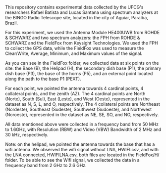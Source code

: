 This repository contains experimental data collected by the UFCG's researchers Rafael Batista and Lucas Santana using spectrum analyzers at the BINGO Radio Telescope site, located in the city of Aguiar, Paraíba, Brazil.

For this experiment, we used the Antenna Module HE400UWB from ROHDE & SCHWARZ and two spectrum analyzers: the FPH from ROHDE & SCHWARZ and the FieldFox from Keysight Technologies. We used the FPH to collect the GPS data, while the FieldFox was used to measure the Clear/Write, Average, Minimum, and Maximum values of the signal.

As you can see in the FieldFox folder, we collected data at six points on the site: the Base (B), the Helipad (H), the secondary dish base (P1), the primary dish base (P3), the base of the horns (P5), and an external point located along the path to the base P1 (PEXT).

For each point, we pointed the antenna towards 4 cardinal points, 4 collateral points, and the zenith (AZ). The 4 cardinal points are North (Norte), South (Sul), East (Leste), and West (Oeste), represented in the dataset as N, S, L, and O, respectively. The 4 collateral points are Northeast (Nordeste), Southeast (Sudeste), Southwest (Sudoeste), and Northwest (Noroeste), represented in the dataset as NE, SE, SO, and NO, respectively.

All data mentioned above were collected in a frequency band from 50 MHz to 1.6GHz, with Resolution (RBW) and Video (VBW) Bandwidth of 2 MHz and 30 kHz, respectively.

Note: on the helipad, we pointed the antenna towards the base that has a wifi antenna. We observed the wifi signal without LNA, HWIFI.csv, and with the LNA connected, HWIFILNA.csv, both files are located in the FieldFox/H/ folder. To be able to see the Wifi signal, we collected the data in a frequency band from 2 GHz to 2.6 GHz.






